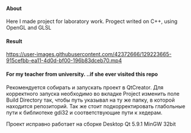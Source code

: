#### About
Here I made project for laboratory work. Progect writed on C++, using OpenGL and GLSL

#### Result

https://user-images.githubusercontent.com/42372666/129223665-915cefbb-ea11-4d0d-bf00-196b83dceb70.mp4

#### For my teacher from university. ..if she ever visited this repo

Рекомендуется собирать и запускать проект в QtCreator.
Для корректного запуска необходимо во вкладке Project изменить поле Build Directory так, чтобы путь указывал на ту же папку,
в которой находится репозиторий.
Так же стоит подкорректировать глабольные пути к библиотеке gdi32 и соответствующие пути к хедерам.

Проект исправно работает на сборке Desktop Qt 5.9.1 MinGW 32bit
